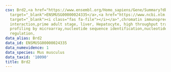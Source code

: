 ```yaml
---
csv: Brd2,<a href="https://www.ensembl.org/Homo_sapiens/Gene/Summary?db=core;g=ENSMUSG00000024335"
  target="_blank">ENSMUSG00000024335</a>,<a href="https://www.ncbi.nlm.nih.gov/pubmed/23834426"
  target="_blank"><i class="fas fa-file"></i></a>",chromatin immunoprecipitation assay,direct
  interaction,prime adult stage, liver, Hepatocyte, high throughput transcription
  profiling by microarray,nucleotide sequence identification,nucleotide sequence identification,transcriptional
  regulation,
data_alias: Brd2
data_id: ENSMUSG00000024335
data_numevidence: 1
data_species: Mus musculus
data_taxid: '10090'
title: Brd2
---
```

